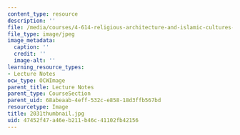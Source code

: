 ```yaml
---
content_type: resource
description: ''
file: /media/courses/4-614-religious-architecture-and-islamic-cultures-fall-2002/47452f47a46eb211b46c41102fb42156_2031thumbnail.jpg
file_type: image/jpeg
image_metadata:
  caption: ''
  credit: ''
  image-alt: ''
learning_resource_types:
- Lecture Notes
ocw_type: OCWImage
parent_title: Lecture Notes
parent_type: CourseSection
parent_uid: 68abeaab-4eff-532c-e858-18d3ffb567bd
resourcetype: Image
title: 2031thumbnail.jpg
uid: 47452f47-a46e-b211-b46c-41102fb42156
---
```

